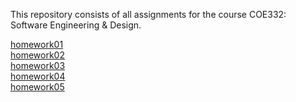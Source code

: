 This repository consists of all assignments for the course COE332: Software Engineering & Design.

[homework01](https://github.com/pranjaladhi/coe-332/tree/main/homework01)\
[homework02](https://github.com/pranjaladhi/coe-332/tree/main/homework02)\
[homework03](https://github.com/pranjaladhi/coe-332/tree/main/homework03)\
[homework04](https://github.com/pranjaladhi/coe-332/tree/main/homework04)\
[homework05](https://github.com/pranjaladhi/coe-332/tree/main/homework05)
